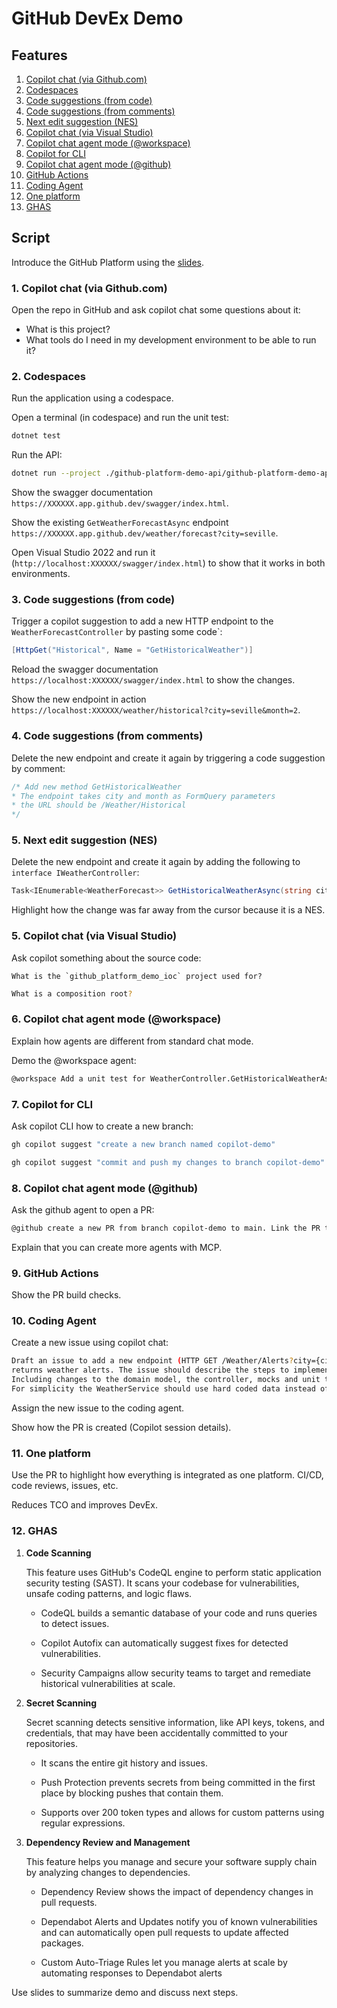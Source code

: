 # GitHub DevEx Demo

## Features

1. [Copilot chat (via Github.com)](#1-copilot-chat-via-githubcom)
2. [Codespaces](#2-codespaces)
3. [Code suggestions (from code)](#3-code-suggestions-from-code)
4. [Code suggestions (from comments)](#4-code-suggestions-from-comments)
5. [Next edit suggestion (NES)](#5-next-edit-suggestion-nes)
6. [Copilot chat (via Visual Studio)](#5-copilot-chat-via-visual-studio)
7. [Copilot chat agent mode (@workspace)](#6-copilot-chat-agent-mode-workspace)
8. [Copilot for CLI](#7-copilot-for-cli)
9. [Copilot chat agent mode (@github)](#8-copilot-chat-agent-mode-github)
10. [GitHub Actions](#9-github-actions)
11. [Coding Agent](#10-coding-agent)
12. [One platform](#11-one-platform)
13. [GHAS](#12-ghas)

## Script

Introduce the GitHub Platform using the [slides](./demo.pdf).

### 1. Copilot chat (via Github.com)

Open the repo in GitHub and ask copilot chat some questions about it:

- What is this project?
- What tools do I need in my development environment to be able to run it?

### 2. Codespaces

Run the application using a codespace.

Open a terminal (in codespace) and run the unit test:

```sh
dotnet test
```

Run the API:

```sh
dotnet run --project ./github-platform-demo-api/github-platform-demo-api.csproj
```

Show the swagger documentation `https://XXXXXX.app.github.dev/swagger/index.html`.
	
Show the existing `GetWeatherForecastAsync` endpoint `https://XXXXXX.app.github.dev/weather/forecast?city=seville`.

Open Visual Studio 2022 and run it (`http://localhost:XXXXXX/swagger/index.html`) to show that it works in both environments.

### 3. Code suggestions (from code)

Trigger a copilot suggestion to add a new HTTP endpoint to the `WeatherForecastController` by pasting some code`:

```csharp
[HttpGet("Historical", Name = "GetHistoricalWeather")]
````

Reload the swagger documentation `https://localhost:XXXXXX/swagger/index.html` to show the changes.

Show the new endpoint in action `https://localhost:XXXXXX/weather/historical?city=seville&month=2`.

### 4. Code suggestions (from comments)

Delete the new endpoint and create it again by triggering a code suggestion by comment:
	
```csharp
/* Add new method GetHistoricalWeather
* The endpoint takes city and month as FormQuery parameters
* the URL should be /Weather/Historical
*/
````

### 5. Next edit suggestion (NES)

Delete the new endpoint and create it again by adding the following to `interface IWeatherController`:

```csharp
Task<IEnumerable<WeatherForecast>> GetHistoricalWeatherAsync(string city, int month);
````

Highlight how the change was far away from the cursor because it is a NES.

### 5. Copilot chat (via Visual Studio)

Ask copilot something about the source code:

```
What is the `github_platform_demo_ioc` project used for?
```

```sh
What is a composition root?
```

### 6. Copilot chat agent mode (@workspace)

Explain how agents are different from standard chat mode.

Demo the @workspace agent:

```sh
@workspace Add a unit test for WeatherController.GetHistoricalWeatherAsync
```

### 7. Copilot for CLI

Ask copilot CLI how to create a new branch:

```sh
gh copilot suggest "create a new branch named copilot-demo"
```

```sh
gh copilot suggest "commit and push my changes to branch copilot-demo"
```

### 8. Copilot chat agent mode (@github)

Ask the github agent to open a PR:

```sh
@github create a new PR from branch copilot-demo to main. Link the PR to issue #2.
```

Explain that you can create more agents with MCP.

### 9. GitHub Actions

Show the PR build checks.

### 10. Coding Agent

Create a new issue using copilot chat:

```sh
Draft an issue to add a new endpoint (HTTP GET /Weather/Alerts?city={city}) to the WeatherForecastController that
returns weather alerts. The issue should describe the steps to implement the endpoint.
Including changes to the domain model, the controller, mocks and unit tests. 
For simplicity the WeatherService should use hard coded data instead of reading from a real database.
```

Assign the new issue to the coding agent.

Show how the PR is created (Copilot session details).

### 11. One platform

Use the PR to highlight how everything is integrated as one platform. CI/CD, code reviews, issues, etc.

Reduces TCO and improves DevEx.

### 12. GHAS

  1. **Code Scanning**
  
      This feature uses GitHub's CodeQL engine to perform static application security testing (SAST). It scans your codebase for vulnerabilities, unsafe coding patterns, and logic flaws.

      - CodeQL builds a semantic database of your code and runs queries to detect issues.

      - Copilot Autofix can automatically suggest fixes for detected vulnerabilities.

      - Security Campaigns allow security teams to target and remediate historical vulnerabilities at scale.

  2. **Secret Scanning**

     Secret scanning detects sensitive information, like API keys, tokens, and credentials, that may have been accidentally committed to your repositories.

	  - It scans the entire git history and issues.

	  - Push Protection prevents secrets from being committed in the first place by blocking pushes that contain them.

	  - Supports over 200 token types and allows for custom patterns using regular expressions.

  3. **Dependency Review and Management**
  
     This feature helps you manage and secure your software supply chain by analyzing changes to dependencies.

      - Dependency Review shows the impact of dependency changes in pull requests.

      - Dependabot Alerts and Updates notify you of known vulnerabilities and can automatically open pull requests to update affected packages.

      - Custom Auto-Triage Rules let you manage alerts at scale by automating responses to Dependabot alerts

Use slides to summarize demo and discuss next steps.
